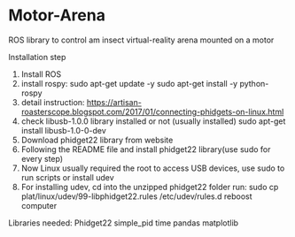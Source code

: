 # Motor-Arena
ROS library to control am insect virtual-reality arena mounted on a motor

Installation step
1. Install ROS
2. install rospy:
	sudo apt-get update -y
	sudo apt-get install -y python-rospy
2. detail instruction: https://artisan-roasterscope.blogspot.com/2017/01/connecting-phidgets-on-linux.html	
3. check libusb-1.0.0 library installed or not (usually installed)
	sudo apt-get install libusb-1.0-0-dev
3. Download phidget22 library from website
4. Following the README file and install phidget22 library(use sudo for every step)
5. Now Linux usually required the root to access USB devices, use sudo to run scripts or install udev
6. For installing udev, cd into the unzipped phidget22 folder
	run: sudo cp plat/linux/udev/99-libphidget22.rules /etc/udev/rules.d
	reboost computer

Libraries needed:
	Phidget22
	simple_pid
	time
	pandas
	matplotlib
